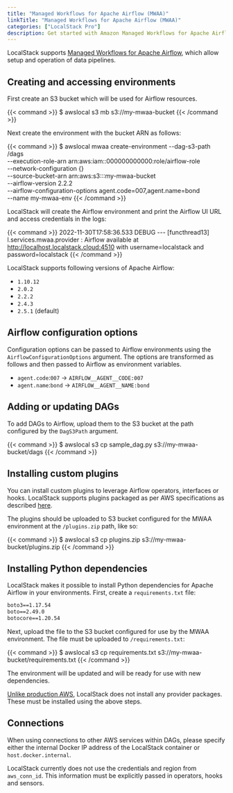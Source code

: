 ```yaml
---
title: "Managed Workflows for Apache Airflow (MWAA)"
linkTitle: "Managed Workflows for Apache Airflow (MWAA)"
categories: ["LocalStack Pro"]
description: Get started with Amazon Managed Workflows for Apache Airflow on LocalStack
---
```


LocalStack supports [Managed Workflows for Apache Airflow](https://aws.amazon.com/managed-workflows-for-apache-airflow/), which allow setup and operation of data pipelines.

## Creating and accessing environments

First create an S3 bucket which will be used for Airflow resources.

{{< command >}}
$ awslocal s3 mb s3://my-mwaa-bucket
{{< /command >}}

Next create the environment with the bucket ARN as follows:

{{< command >}}
$ awslocal mwaa create-environment --dag-s3-path /dags \
        --execution-role-arn arn:aws:iam::000000000000:role/airflow-role \
        --network-configuration {} \
        --source-bucket-arn arn:aws:s3:::my-mwaa-bucket \
        --airflow-version 2.2.2 \
        --airflow-configuration-options agent.code=007,agent.name=bond \
        --name my-mwaa-env
{{< /command >}}

LocalStack will create the Airflow environment and print the Airflow UI URL and access credentials in the logs:

{{< command >}}
2022-11-30T17:58:36.533 DEBUG --- [functhread13] l.services.mwaa.provider   : Airflow available at http://localhost.localstack.cloud:4510 with username=localstack and password=localstack
{{< /command >}}

LocalStack supports following versions of Apache Airflow:

- `1.10.12`
- `2.0.2`
- `2.2.2`
- `2.4.3`
- `2.5.1` (default)

## Airflow configuration options

Configuration options can be passed to Airflow environments using the `AirflowConfigurationOptions` argument.
The options are transformed as follows and then passed to Airflow as environment variables.

- `agent.code`:`007` → `AIRFLOW__AGENT__CODE:007`
- `agent.name`:`bond` → `AIRFLOW__AGENT__NAME:bond`

## Adding or updating DAGs

To add DAGs to Airflow, upload them to the S3 bucket at the path configured by the `DagS3Path` argument.

{{< command >}}
$ awslocal s3 cp sample_dag.py s3://my-mwaa-bucket/dags
{{< /command >}}

## Installing custom plugins

You can install custom plugins to leverage Airflow operators, interfaces or hooks.
LocalStack supports plugins packaged as per AWS specifications as described [here](https://docs.aws.amazon.com/mwaa/latest/userguide/configuring-dag-import-plugins.html#configuring-dag-plugins-test-create).

The plugins should be uploaded to S3 bucket configured for the MWAA environment at the `/plugins.zip` path, like so:

{{< command >}}
$ awslocal s3 cp plugins.zip s3://my-mwaa-bucket/plugins.zip
{{< /command >}}

## Installing Python dependencies

LocalStack makes it possible to install Python dependencies for Apache Airflow in your environments.
First, create a `requirements.txt` file:

```txt
boto3==1.17.54
boto==2.49.0
botocore==1.20.54
```

Next, upload the file to the S3 bucket configured for use by the MWAA environment.
The file must be uploaded to `/requirements.txt`:

{{< command >}}
$ awslocal s3 cp requirements.txt s3://my-mwaa-bucket/requirements.txt
{{< /command >}}

The environment will be updated and will be ready for use with new dependencies.

[Unlike production AWS](https://docs.aws.amazon.com/mwaa/latest/userguide/connections-packages.html), LocalStack does not install any provider packages.
These must be installed using the above steps.

## Connections

When using connections to other AWS services within DAGs, please specify either the internal Docker IP address of the LocalStack container or `host.docker.internal`.

LocalStack currently does not use the credentials and region from `aws_conn_id`.
This information must be explicitly passed in operators, hooks and sensors.
